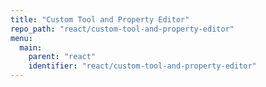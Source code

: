 ```yaml
---
title: "Custom Tool and Property Editor"
repo_path: "react/custom-tool-and-property-editor"
menu:
  main:
    parent: "react"
    identifier: "react/custom-tool-and-property-editor"
---
```

